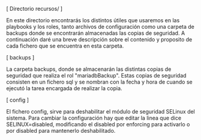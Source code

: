 [ Directorio recursos/ ]

En este directorio encontrarás los distintos útiles que usaremos en las playbooks y los roles, tanto archivos de configuración como una carpeta de backups donde se encontrarán almacenadas las copias de seguridad. A continuación daré una breve descripción sobre el contenido y proposito de cada fichero que se encuentra en esta carpeta.

[ backups ]

La carpeta backups, donde se almacenarán las distintas copias de seguridad que realiza el rol "mariadbBackup".
Estas copias de seguridad consisten en un fichero sql y se nombran con la fecha y hora de cuando se ejecutó la tarea encargada de realizar la copia.

[ config ]

El fichero config, sirve para deshabilitar el módulo de seguridad SELinux del sistema. Para cambiar la configuración hay que editar la linea que dice SELINUX=disabled, modificando el disabled por enforcing para activarlo o por disabled para mantenerlo deshabilitado.
